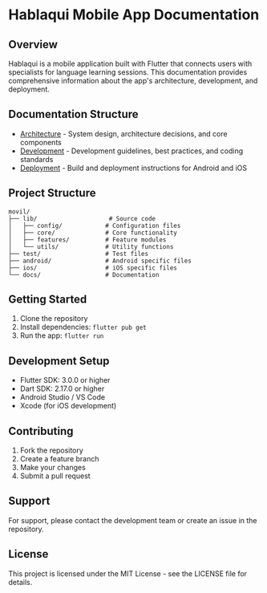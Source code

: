 # Hablaqui Mobile App Documentation

## Overview
Hablaqui is a mobile application built with Flutter that connects users with specialists for language learning sessions. This documentation provides comprehensive information about the app's architecture, development, and deployment.

## Documentation Structure
- [Architecture](ARCHITECTURE.md) - System design, architecture decisions, and core components
- [Development](DEVELOPMENT.md) - Development guidelines, best practices, and coding standards
- [Deployment](DEPLOYMENT.md) - Build and deployment instructions for Android and iOS

## Project Structure
```
movil/
├── lib/                    # Source code
│   ├── config/            # Configuration files
│   ├── core/              # Core functionality
│   ├── features/          # Feature modules
│   └── utils/             # Utility functions
├── test/                  # Test files
├── android/               # Android specific files
├── ios/                   # iOS specific files
└── docs/                  # Documentation
```

## Getting Started
1. Clone the repository
2. Install dependencies: `flutter pub get`
3. Run the app: `flutter run`

## Development Setup
- Flutter SDK: 3.0.0 or higher
- Dart SDK: 2.17.0 or higher
- Android Studio / VS Code
- Xcode (for iOS development)

## Contributing
1. Fork the repository
2. Create a feature branch
3. Make your changes
4. Submit a pull request

## Support
For support, please contact the development team or create an issue in the repository.

## License
This project is licensed under the MIT License - see the LICENSE file for details. 